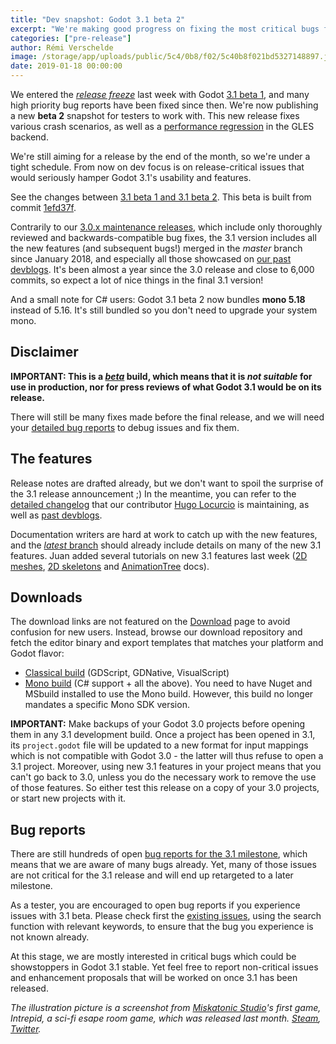 ```yaml
---
title: "Dev snapshot: Godot 3.1 beta 2"
excerpt: "We're making good progress on fixing the most critical bugs for Godot 3.1, and it's now time for another beta build for testers to work with. This brings us one step closer to the final release, with notably many crashes fixed. A major performance regression in the GLES2 backend has also been fixed."
categories: ["pre-release"]
author: Rémi Verschelde
image: /storage/app/uploads/public/5c4/0b8/f02/5c40b8f021bd5327148897.jpg
date: 2019-01-18 00:00:00
---
```


We entered the [*release freeze*](https://github.com/godotengine/godot/issues/24822) last week with Godot [3.1 beta 1](/article/dev-snapshot-godot-3-1-beta-1), and many high priority bug reports have been fixed since then. We're now publishing a new **beta 2** snapshot for testers to work with. This new release fixes various crash scenarios, as well as a [performance regression](https://github.com/godotengine/godot/issues/24466) in the GLES backend.

We're still aiming for a release by the end of the month, so we're under a tight schedule. From now on dev focus is on release-critical issues that would seriously hamper Godot 3.1's usability and features.

See the changes between [3.1 beta 1 and 3.1 beta 2](https://github.com/godotengine/godot/compare/f7de2c0cb3793bd289b8465bcc9af54157a54e91...1efd37f1b77d71c652fe28a50f42c5284d5ef4ec). This beta is built from commit [1efd37f](https://github.com/godotengine/godot/commit/1efd37f1b77d71c652fe28a50f42c5284d5ef4ec).

Contrarily to our [3.0.x maintenance releases](/article/maintenance-release-godot-3-0-6), which include only thoroughly reviewed and backwards-compatible bug fixes, the 3.1 version includes all the new features (and subsequent bugs!) merged in the *master* branch since January 2018, and especially all those showcased on [our past devblogs](/devblog). It's been almost a year since the 3.0 release and close to 6,000 commits, so expect a lot of nice things in the final 3.1 version!

And a small note for C# users: Godot 3.1 beta 2 now bundles **mono 5.18** instead of 5.16. It's still bundled so you don't need to upgrade your system mono.

## Disclaimer

**IMPORTANT: This is a [*beta*](https://en.wikipedia.org/wiki/Software_release_life_cycle#Beta) build, which means that it is *not suitable* for use in production, nor for press reviews of what Godot 3.1 would be on its release.**

There will still be many fixes made before the final release, and we will need your [detailed bug reports](https://github.com/godotengine/godot/issues) to debug issues and fix them.

## The features

Release notes are drafted already, but we don't want to spoil the surprise of the 3.1 release announcement ;)
In the meantime, you can refer to the [detailed changelog](https://gist.github.com/Calinou/49aefe52ce8f67ffa3f743932123d14f) that our contributor [Hugo Locurcio](https://github.com/Calinou) is maintaining, as well as [past devblogs](/devblog).

Documentation writers are hard at work to catch up with the new features, and the [*latest* branch](http://docs.godotengine.org/en/latest/) should already include details on many of the new 3.1 features. Juan added several tutorials on new 3.1 features last week ([2D meshes](http://docs.godotengine.org/en/latest/tutorials/2d/2d_meshes.html), [2D skeletons](http://docs.godotengine.org/en/latest/tutorials/animation/2d_skeletons.html) and [AnimationTree](http://docs.godotengine.org/en/latest/tutorials/animation/animation_tree.html) docs).

## Downloads

The download links are not featured on the [Download](/download) page to avoid confusion for new users. Instead, browse our download repository and fetch the editor binary and export templates that matches your platform and Godot flavor:

- [Classical build](https://github.com/godotengine/godot-builds/releases/3.1-beta2) (GDScript, GDNative, VisualScript)
- [Mono build](https://github.com/godotengine/godot-builds/releases/3.1-beta2) (C# support + all the above). You need to have Nuget and MSbuild installed to use the Mono build. However, this build no longer mandates a specific Mono SDK version.

**IMPORTANT:** Make backups of your Godot 3.0 projects before opening them in any 3.1 development build. Once a project has been opened in 3.1, its `project.godot` file will be updated to a new format for input mappings which is not compatible with Godot 3.0 - the latter will thus refuse to open a 3.1 project. Moreover, using new 3.1 features in your project means that you can't go back to 3.0, unless you do the necessary work to remove the use of those features. So either test this release on a copy of your 3.0 projects, or start new projects with it.

## Bug reports

There are still hundreds of open [bug reports for the 3.1 milestone](https://github.com/godotengine/godot/issues?q=is%3Aopen+is%3Aissue+milestone%3A3.1+label%3Abug), which means that we are aware of many bugs already. Yet, many of those issues are not critical for the 3.1 release and will end up retargeted to a later milestone.

As a tester, you are encouraged to open bug reports if you experience issues with 3.1 beta. Please check first the [existing issues](https://github.com/godotengine/godot/issues), using the search function with relevant keywords, to ensure that the bug you experience is not known already.

At this stage, we are mostly interested in critical bugs which could be showstoppers in Godot 3.1 stable. Yet feel free to report non-critical issues and enhancement proposals that will be worked on once 3.1 has been released.

*The illustration picture is a screenshot from [Miskatonic Studio](https://miskatonicstudio.com/)'s first game, *Intrepid*, a sci-fi esape room game, which was released last month. [Steam](https://store.steampowered.com/app/992860/Intrepid/?curator_clanid=41324400), [Twitter](https://twitter.com/miskatonic_s).*
